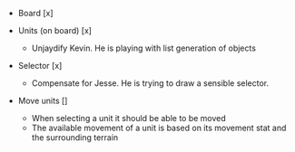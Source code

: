 * Board [x]
* Units (on board) [x]
    - Unjaydify Kevin. He is playing with list generation of objects
* Selector [x]
    - Compensate for Jesse. He is trying to draw a sensible selector.
  
* Move units []
    - When selecting a unit it should be able to be moved
    - The available movement of a unit is based on its movement stat and the surrounding terrain